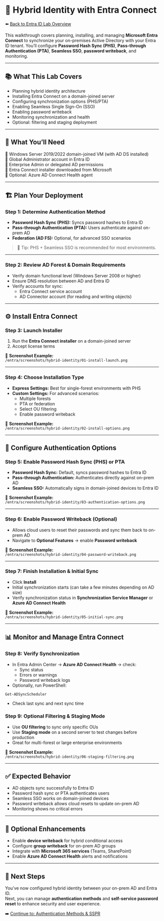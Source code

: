 # 🔗 Hybrid Identity with Entra Connect  

⬅️ [Back to Entra ID Lab Overview](./README.md)

This walkthrough covers planning, installing, and managing **Microsoft Entra Connect** to synchronize your on-premises Active Directory with your Entra ID tenant. You’ll configure **Password Hash Sync (PHS)**, **Pass-through Authentication (PTA)**, **Seamless SSO**, **password writeback**, and monitoring.

---

## 📚 What This Lab Covers

- Planning hybrid identity architecture  
- Installing Entra Connect on a domain-joined server  
- Configuring synchronization options (PHS/PTA)  
- Enabling Seamless Single Sign-On (SSO)  
- Enabling password writeback  
- Monitoring synchronization and health  
- Optional: filtering and staging deployment  

---

## 📝 What You’ll Need

🔹 Windows Server 2019/2022 domain-joined VM (with AD DS installed)  
🔹 Global Administrator account in Entra ID  
🔹 Enterprise Admin or delegated AD permissions  
🔹 Entra Connect installer downloaded from Microsoft  
🔹 Optional: Azure AD Connect Health agent  

---

## 🏗️ Plan Your Deployment

### Step 1: Determine Authentication Method

- **Password Hash Sync (PHS):** Syncs password hashes to Entra ID  
- **Pass-through Authentication (PTA):** Users authenticate against on-prem AD  
- **Federation (AD FS):** Optional, for advanced SSO scenarios  

> 🧠 Tip: PHS + Seamless SSO is recommended for most environments.

---

### Step 2: Review AD Forest & Domain Requirements

- Verify domain functional level (Windows Server 2008 or higher)  
- Ensure DNS resolution between AD and Entra ID  
- Verify accounts for sync:  
  - Entra Connect service account  
  - AD Connector account (for reading and writing objects)  

---

## ⚙️ Install Entra Connect

### Step 3: Launch Installer

1. Run the **Entra Connect installer** on a domain-joined server  
2. Accept license terms  

📸 **Screenshot Example:**  
`/entra/screenshots/hybrid-identity/01-install-launch.png`

---

### Step 4: Choose Installation Type

- **Express Settings:** Best for single-forest environments with PHS  
- **Custom Settings:** For advanced scenarios:
  - Multiple forests  
  - PTA or federation  
  - Select OU filtering  
  - Enable password writeback  

📸 **Screenshot Example:**  
`/entra/screenshots/hybrid-identity/02-install-options.png`

---

## 🔐 Configure Authentication Options

### Step 5: Enable Password Hash Sync (PHS) or PTA

- **Password Hash Sync:** Default, syncs password hashes to Entra ID  
- **Pass-through Authentication:** Authenticates directly against on-prem AD  
- **Seamless SSO:** Automatically signs in domain-joined devices to Entra ID  

📸 **Screenshot Example:**  
`/entra/screenshots/hybrid-identity/03-authentication-options.png`

---

### Step 6: Enable Password Writeback (Optional)

- Allows cloud users to reset their passwords and sync them back to on-prem AD  
- Navigate to **Optional Features** → enable **Password writeback**  

📸 **Screenshot Example:**  
`/entra/screenshots/hybrid-identity/04-password-writeback.png`

---

### Step 7: Finish Installation & Initial Sync

- Click **Install**  
- Initial synchronization starts (can take a few minutes depending on AD size)  
- Verify synchronization status in **Synchronization Service Manager** or **Azure AD Connect Health**

📸 **Screenshot Example:**  
`/entra/screenshots/hybrid-identity/05-initial-sync.png`

---

## 📊 Monitor and Manage Entra Connect

### Step 8: Verify Synchronization

- In Entra Admin Center → **Azure AD Connect Health** → check:
  - Sync status  
  - Errors or warnings  
  - Password writeback logs  
- Optionally, run PowerShell:
```powershell
Get-ADSyncScheduler
```
- Check last sync and next sync time

### Step 9: Optional Filtering & Staging Mode

- Use **OU filtering** to sync only specific OUs  
- Use **Staging mode** on a second server to test changes before production  
- Great for multi-forest or large enterprise environments  

📸 **Screenshot Example:**  
`/entra/screenshots/hybrid-identity/06-staging-filtering.png`

---

## ✅ Expected Behavior

- AD objects sync successfully to Entra ID  
- Password hash sync or PTA authenticates users  
- Seamless SSO works on domain-joined devices  
- Password writeback allows cloud resets to update on-prem AD  
- Monitoring shows no critical errors  

---

## 🔄 Optional Enhancements

- Enable **device writeback** for hybrid conditional access  
- Configure **group writeback** for on-prem AD groups  
- Integrate with **Microsoft 365 services** (Teams, SharePoint)  
- Enable **Azure AD Connect Health** alerts and notifications  

---

## 🔗 Next Steps

You’ve now configured hybrid identity between your on-prem AD and Entra ID.  
Next, you can manage **authentication methods** and **self-service password reset** to enhance security and user experience.

➡️ [Continue to: Authentication Methods & SSPR](./authentication-methods.md)

